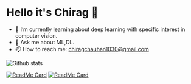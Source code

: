 # Hello it's Chirag 👋

- 🌱 I’m currently learning about deep learning with specific interest in computer vision.
- 💬 Ask me about ML,DL.  
- 📫 How to reach me: chiragchauhan1030@gmail.com

![Github stats](https://github-readme-stats.vercel.app/api?username=ChiragChauhan4579&theme=radical)

[![ReadMe Card](https://github-readme-stats.vercel.app/api/pin/?username=ChiragChauhan4579&repo=Computer-Vision-using-OpenCV&theme=dracula)](https://github.com/ChiragChauhan4579/Computer-Vision-using-OpenCV)
[![ReadMe Card](https://github-readme-stats.vercel.app/api/pin/?username=ChiragChauhan4579&repo=Recommender-Systems-using-MLtheme=dracula)](https://github.com/ChiragChauhan4579/Recommender-Systems-using-ML)
